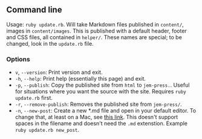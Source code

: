 
## Command line
Usage: `ruby update.rb`. Will take Markdown files published in `content/`,
images in `content/images`. This is published with a default header, footer and
CSS files, all contained in `helper/`. These names are special; to be changed,
look in the `update.rb` file.

### Options
* `v`, `--version`: Print version and exit.
* `-h`, `--help`: Print help (essentially this page) and exit.
* `-p`, `--publish`: Copy the published site from `html` to `jem-press.`. Useful
  for situations where you want the source with the site. Requires `ruby
  update.rb` first.
* `-r`, `--remove-publish`: Removes the published site from `jem-press/`.
* `-n`, `--new-post`: Create a new *.md file and open in your default editor.
  To change that, at least on a Mac, see [this link][default]. This doesn't
  support spaces in the filename and doesn't need the `.md` extenstion. Example
  `ruby update.rb new_post`.

[default]:http://computers.tutsplus.com/tutorials/quick-tip-how-to-change-the-default-application-to-open-files--mac-51413
